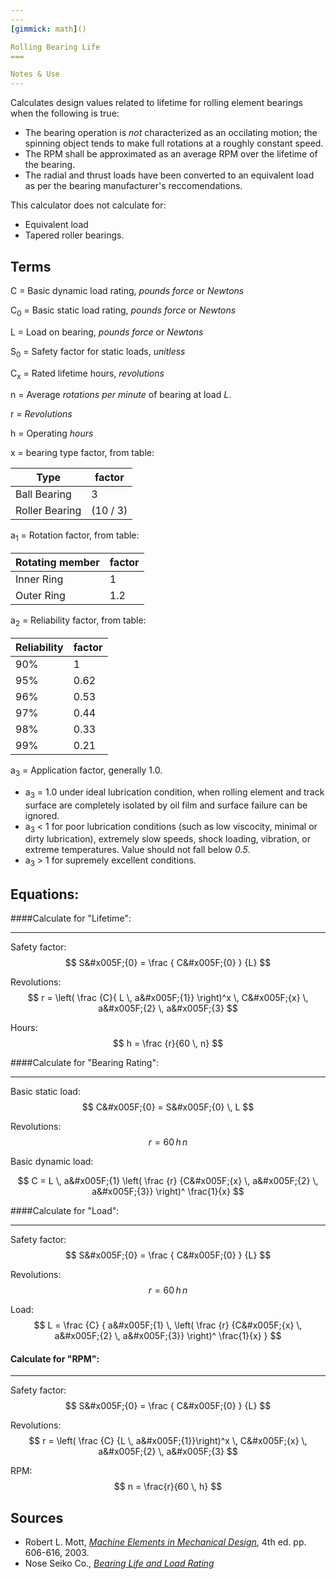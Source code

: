 ```yaml
---
---
[gimmick: math]()

Rolling Bearing Life
===

Notes & Use
---
```


Calculates design values related to lifetime for rolling element bearings when the following is true:

* The bearing operation is *not* characterized as an occilating motion; the spinning object tends to make full rotations at a roughly constant speed.
* The RPM shall be approximated as an average RPM over the lifetime of the bearing.
*  The radial and thrust loads have been converted to an equivalent load as per the bearing manufacturer's reccomendations.

This calculator does not calculate for:

* Equivalent load
* Tapered roller bearings.


Terms
---

C = Basic dynamic load rating, *pounds force* or *Newtons*

C<sub>0</sub> = Basic static load rating, *pounds force* or *Newtons*

L = Load on bearing, *pounds force* or *Newtons*

S<sub>0</sub> = Safety factor for static loads, *unitless*

C<sub>x</sub> = Rated lifetime hours, *revolutions*

n = Average *rotations per minute* of bearing at load *L*.

r = *Revolutions*

h = Operating *hours*

x = bearing type factor, from table:

|Type|factor|
|------|------|
|Ball Bearing|3|
|Roller Bearing|(10 / 3)|

a<sub>1</sub> = Rotation factor, from table:

|Rotating member|factor|
|------|------|
|Inner Ring|1|
|Outer Ring|1.2|

a<sub>2</sub> = Reliability factor, from table:

|Reliability|factor|
|------|------|
|90%|1|
|95%|0.62|
|96%|0.53|
|97%|0.44|
|98%|0.33|
|99%|0.21|

a<sub>3</sub> = Application factor, generally 1.0.

* a<sub>3</sub> = 1.0 under ideal lubrication condition, when rolling element and track surface are completely isolated by oil film and surface failure can be ignored.
* a<sub>3</sub> &lt; 1 for poor lubrication conditions (such as low viscocity, minimal or dirty lubrication),  extremely slow speeds, shock loading, vibration, or extreme temperatures.  Value should not fall below *0.5*.
* a<sub>3</sub> &gt; 1 for supremely excellent conditions.

Equations:
---

####Calculate for "Lifetime":

---

Safety factor:
$$ S&#x005F;{0} = \frac { C&#x005F;{0} } {L} $$

Revolutions:
$$ r = \left( \frac {C}{ L \, a&#x005F;{1}} \right)^x
    \, C&#x005F;{x} \, a&#x005F;{2} \, a&#x005F;{3}
$$

Hours:
$$ h = \frac {r}{60 \, n} $$


####Calculate for "Bearing Rating":

---

Basic static load:
$$ C&#x005F;{0} = S&#x005F;{0} \, L $$

Revolutions:
$$ r = 60 \, h \, n $$

Basic dynamic load:

$$ C = L \, a&#x005F;{1} 
            \left(
                \frac
                    {r}
                    {C&#x005F;{x} \, a&#x005F;{2} \, a&#x005F;{3}}
            \right)^ \frac{1}{x}
$$

####Calculate for "Load":

---

Safety factor:
$$ S&#x005F;{0} = \frac { C&#x005F;{0} } {L} $$

Revolutions:
$$ r = 60 \,h \, n $$

Load:
$$ L = \frac {C}
    { a&#x005F;{1} \,
        \left( \frac
            {r}
            {C&#x005F;{x} \, a&#x005F;{2} \, a&#x005F;{3}}
        \right)^ \frac{1}{x}
}
$$

#### Calculate for "RPM":

---

Safety factor:
$$ S&#x005F;{0} = \frac { C&#x005F;{0} } {L} $$

Revolutions:
$$ r = \left( \frac {C} {L \, a&#x005F;{1}}\right)^x \,
    C&#x005F;{x} \, a&#x005F;{2} \, a&#x005F;{3}
$$

RPM:
$$ n = \frac{r}{60 \, h} $$


Sources
---

* Robert L. Mott, *[Machine Elements in Mechanical Design](http://www.amazon.com/Machine-Elements-Mechanical-Design-Edition/dp/0130618853/ref=sr_1_1?ie=UTF8&qid=1388274723&sr=8-1&keywords=mechanical+elements+in+machine+design)*, 4th ed. pp. 606-616, 2003.
* Nose Seiko Co., *[Bearing Life and Load Rating](http://www.nose-seiko.co.jp/en/image/pdf/e01.pdf)*
